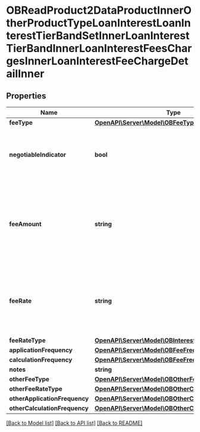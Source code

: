 # OBReadProduct2DataProductInnerOtherProductTypeLoanInterestLoanInterestTierBandSetInnerLoanInterestTierBandInnerLoanInterestFeesChargesInnerLoanInterestFeeChargeDetailInner

## Properties
Name | Type | Description | Notes
------------ | ------------- | ------------- | -------------
**feeType** | [**OpenAPI\Server\Model\OBFeeType1Code**](OBFeeType1Code.md) |  | 
**negotiableIndicator** | **bool** | Fee/charge which is usually negotiable rather than a fixed amount | [optional] 
**feeAmount** | **string** | Fee Amount charged for a fee/charge (where it is charged in terms of an amount rather than a rate) | [optional] 
**feeRate** | **string** | Rate charged for Fee/Charge (where it is charged in terms of a rate rather than an amount) | [optional] 
**feeRateType** | [**OpenAPI\Server\Model\OBInterestRateType1Code1**](OBInterestRateType1Code1.md) |  | [optional] 
**applicationFrequency** | [**OpenAPI\Server\Model\OBFeeFrequency1Code2**](OBFeeFrequency1Code2.md) |  | 
**calculationFrequency** | [**OpenAPI\Server\Model\OBFeeFrequency1Code3**](OBFeeFrequency1Code3.md) |  | 
**notes** | **string** |  | [optional] 
**otherFeeType** | [**OpenAPI\Server\Model\OBOtherFeeChargeDetailType**](OBOtherFeeChargeDetailType.md) |  | [optional] 
**otherFeeRateType** | [**OpenAPI\Server\Model\OBOtherCodeType15**](OBOtherCodeType15.md) |  | [optional] 
**otherApplicationFrequency** | [**OpenAPI\Server\Model\OBOtherCodeType16**](OBOtherCodeType16.md) |  | [optional] 
**otherCalculationFrequency** | [**OpenAPI\Server\Model\OBOtherCodeType17**](OBOtherCodeType17.md) |  | [optional] 

[[Back to Model list]](../README.md#documentation-for-models) [[Back to API list]](../README.md#documentation-for-api-endpoints) [[Back to README]](../README.md)


